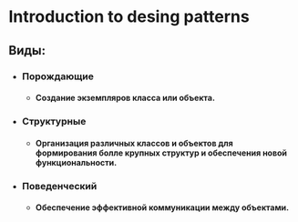 Introduction to desing patterns
===============================
## Виды:
- ### Порождающие 
  - #### Создание экземпляров класса или объекта.
- ### Структурные
  - #### Организация различных классов и объектов для формирования болле крупных структур и обеспечения новой функциональности.
- ### Поведенческий 
  - #### Обеспечение эффективной коммуникации между объектами.
